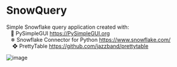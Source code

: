 # SnowQuery
Simple Snowflake query application created with: <br>
&nbsp;&nbsp;&nbsp;🐍 PySimpleGUI https://PySimpleGUI.org <br>
&nbsp;&nbsp;&nbsp;❄ Snowflake Connector for Python https://www.snowflake.com/ <br>
&nbsp;&nbsp;&nbsp;&nbsp;❖ PrettyTable https://github.com/jazzband/prettytable <br>

![image](https://user-images.githubusercontent.com/11447810/190679073-b7a7499a-afd3-4004-ab7e-f471585e890c.png)

